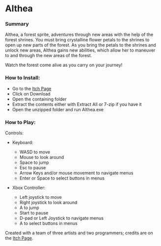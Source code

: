 # Althea

### Summary
Althea, a forest sprite, adventures through new areas with the help of the forest shrines. You must bring crystalline flower petals to the shrines to open up new parts of the forest. As you bring the petals to the shrines and unlock new areas, Althea gains new abilities, which allow her to maneuver to and through the new areas of the forest.

Watch the forest come alive as you carry on your journey!

### How to Install:
 - Go to  the [Itch Page](https://green-production.itch.io/althea)
 - Click on Download
 - Open the containing folder
 - Extract the contents either with Extract All or 7-zip if you have it
 - Open the unzipped folder and run Althea.exe

### How to Play:
Controls:
- Keyboard:
  - WASD to move
  - Mouse to look around
  - Space to jump
  - Esc to pause
  - Arrow Keys and/or mouse movement to navigate menus
  - Enter or Space to select buttons in menus

- Xbox Controller:
  - Left joystick to move
  - Right joystick to look around
  - A to jump
  - Start to pause
  - D-pad or Left Joystick to navigate menus
  - A to select buttons in menus

Created with a team of three artists and two programmers; credits are on the [Itch Page](https://green-production.itch.io/althea).
